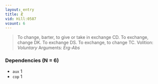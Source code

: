 ```yaml
---
layout: entry
title: རྗེ་
vid: Hill:0587
vcount: 6
---
```

> To change, barter, to give or take in exchange CD\. To exchange, change DK\. To exchange DS\. To exchange, to change TC\.
> Volition: _Voluntary_
> Arguments: _Erg-Abs_


### Dependencies (N = 6)
* `aux` 1
* `cop` 1
